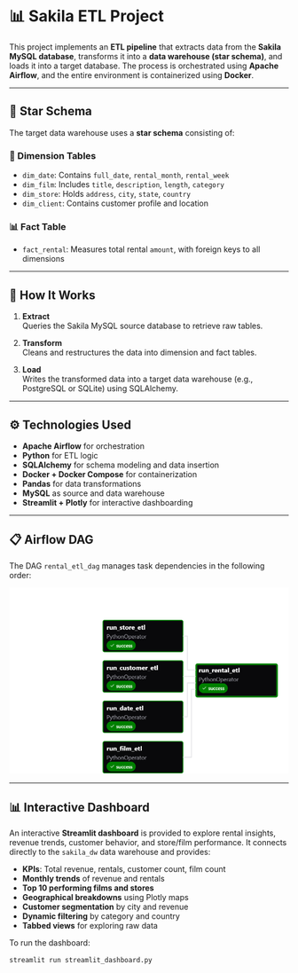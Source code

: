 # 📊 Sakila ETL Project

This project implements an **ETL pipeline** that extracts data from the **Sakila MySQL database**, transforms it into a **data warehouse (star schema)**, and loads it into a target database. The process is orchestrated using **Apache Airflow**, and the entire environment is containerized using **Docker**.

---

## 🧱 Star Schema

The target data warehouse uses a **star schema** consisting of:

### 📐 Dimension Tables

- `dim_date`: Contains `full_date`, `rental_month`, `rental_week`
- `dim_film`: Includes `title`, `description`, `length`, `category`
- `dim_store`: Holds `address`, `city`, `state`, `country`
- `dim_client`: Contains customer profile and location

### 📊 Fact Table

- `fact_rental`: Measures total rental `amount`, with foreign keys to all dimensions

---

## 🚀 How It Works

1. **Extract**  
   Queries the Sakila MySQL source database to retrieve raw tables.

2. **Transform**  
   Cleans and restructures the data into dimension and fact tables.

3. **Load**  
   Writes the transformed data into a target data warehouse (e.g., PostgreSQL or SQLite) using SQLAlchemy.

---

## ⚙️ Technologies Used

- **Apache Airflow** for orchestration  
- **Python** for ETL logic  
- **SQLAlchemy** for schema modeling and data insertion  
- **Docker + Docker Compose** for containerization  
- **Pandas** for data transformations  
- **MySQL** as source and data warehouse  
- **Streamlit + Plotly** for interactive dashboarding  

---

## 📋 Airflow DAG

The DAG `rental_etl_dag` manages task dependencies in the following order:

![ETL DAG](rental_etl_dag-graph.png)

---

## 📊 Interactive Dashboard

An interactive **Streamlit dashboard** is provided to explore rental insights, revenue trends, customer behavior, and store/film performance. It connects directly to the `sakila_dw` data warehouse and provides:

- **KPIs**: Total revenue, rentals, customer count, film count
- **Monthly trends** of revenue and rentals
- **Top 10 performing films and stores**
- **Geographical breakdowns** using Plotly maps
- **Customer segmentation** by city and revenue
- **Dynamic filtering** by category and country
- **Tabbed views** for exploring raw data

To run the dashboard:

```bash
streamlit run streamlit_dashboard.py

